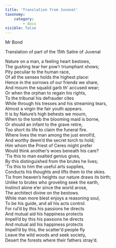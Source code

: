 ```yaml
---
title: 'Translation from Juvenal'
taxonomy:
    category:
        - docs
visible: false
---
```


<div class="author">Mr Bond</div>

<span class="title">Translation of part of the 15th Satire of Juvenal</span>

Nature on a man, a feeling heart bestows,  
The gushing tear her pow’r triumphant shows;  
Pity peculiar to the human race,  
Of all the senses holds the highest place:  
Hence in the sorrows of our friends we share,  
And mourn the squalid garb th’ accused wear;  
Or when the orphan to regain his rights,  
To the tribunal his defrauder cites  
While through his tresses and his streaming tears,  
Almost a virgin the fair youth appears.  
It is by Nature’s high behests we mourn,  
When to the tomb the blooming maid is borne,  
Or should an infant to the grave retire,  
Too short its life to claim the funeral fire.  
Where lives the man among the just enroll’d,  
And worthy deem’d the secret torch to hold;  
Him whom the Priest of Ceres might prefer  
Would think another’s woes beneath his care?  
’Tis this to man exalted genius gives,  
By this distinguished from the brutes he lives;  
’Tis this to him the useful arts supplies,  
Conducts his thoughts and lifts them to the skies.  
Tis from heaven’s heights our nature draws its birth;  
Unlike to brutes who groveling seek the earth,  
Instinct alone e’er since the world arose,  
The architect divine on the bestows.  
While man more blest enjoys a reasoning soul,  
To be his guide, and all his acts control.  
For rul’d by this his passions he directs  
And mutual aid his happiness protects  
Impell’d by this his passions he directs  
And mutual aid his happiness protects  
Impell’d by this, the scatter’d people fly  
Leave the wild woods and seek society,  
Desert the forests where their fathers stray’d. 